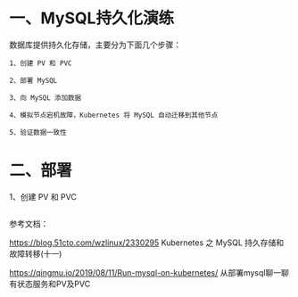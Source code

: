 # 一、MySQL持久化演练

数据库提供持久化存储，主要分为下面几个步骤：

    1、创建 PV 和 PVC

    2、部署 MySQL

    3、向 MySQL 添加数据

    4、模拟节点宕机故障，Kubernetes 将 MySQL 自动迁移到其他节点

    5、验证数据一致性


# 二、部署

1、创建 PV 和 PVC

```bash

```

参考文档：

https://blog.51cto.com/wzlinux/2330295   Kubernetes 之 MySQL 持久存储和故障转移(十一)

https://qingmu.io/2019/08/11/Run-mysql-on-kubernetes/ 从部署mysql聊一聊有状态服务和PV及PVC

